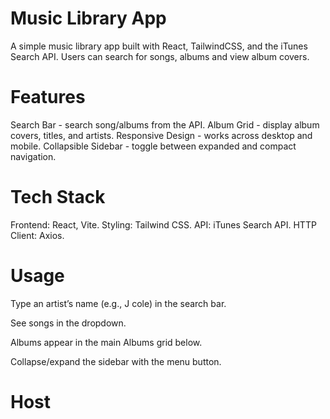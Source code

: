 # Music Library App
A simple music library app built with React, TailwindCSS, and the iTunes Search API. Users can search for songs, albums and view album covers.

# Features
Search Bar - search song/albums from the API.
Album Grid - display album covers, titles, and artists.
Responsive Design - works across desktop and mobile.
Collapsible Sidebar - toggle between expanded and compact navigation.

# Tech Stack
Frontend: React, Vite.
Styling: Tailwind CSS.
API: iTunes Search API.
HTTP Client: Axios.

# Usage
Type an artist’s name (e.g., J cole) in the search bar.

See songs in the dropdown.

Albums appear in the main Albums grid below.

Collapse/expand the sidebar with the menu button.

# Host

